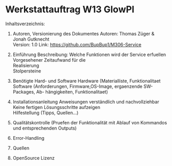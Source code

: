 # Werkstattauftrag W13 GlowPI

Inhaltsverzeichnis:
1. Autoren, Versionierung des Dokumentes
Autoren: Thomas Züger & Jonah Gutknecht<br>
Version: 1.0
Link: https://github.com/BupBup1/M306-Service

2. Einführung
Beschreibung: Welche Funktionen wird der Service erfuellen
Vorgesehener Zeitaufwand für die <br>
Realisierung <br>
Stolpersteine <br>

3. Benötigte Hard- und Software
Hardware (Materialliste, Funktionalitaet<br>
Software (Anforderungen, Firmware,OS-Image, ergaenzende SW-Packages, Ab- hängigkeiten, Funktionalitaet)

4. Installationsanleitung
Anweisungen verständlich und nachvollziehbar
Keine fertigen Lösungsschritte aufzeigen<br>
Hilfestellung (Tipps, Quellen...)<br>

5. Qualitätskontrolle (Pruefen der Funktionalität mit Ablauf von Kommandos und entsprechenden Outputs)

6. Error-Handling

7. Quellen

8. OpenSource Lizenz
